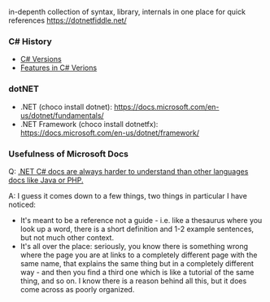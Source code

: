 in-depenth collection of syntax, library, internals in one place for quick references
https://dotnetfiddle.net/

### C# History
* [C# Versions](https://en.wikipedia.org/wiki/C_Sharp_(programming_language)#Versions)
* [Features in C# Verions](https://docs.microsoft.com/en-us/dotnet/csharp/whats-new/csharp-version-history)

### dotNET
* .NET (choco install dotnet): https://docs.microsoft.com/en-us/dotnet/fundamentals/
* .NET Framework (choco install dotnetfx): https://docs.microsoft.com/en-us/dotnet/framework/

### Usefulness of Microsoft Docs
Q: [ .NET C# docs are always harder to understand than other languages docs like Java or PHP.](https://www.reddit.com/r/learnprogramming/comments/li8gjg/is_it_me_or_microsoft_docs_are_bad_or_hard_to_read/)

A: I guess it comes down to a few things, two things in particular I have noticed: 
* It's meant to be a reference not a guide - i.e. like a thesaurus where you look up a word, there is a short definition and 1-2 example sentences, but not much other context. 
* It's all over the place: seriously, you know there is something wrong where the page you are at links to a completely different page with the same name, that explains the same thing but in a completely different way - and then you find a third one which is like a tutorial of the same thing, and so on. I know there is a reason behind all this, but it does come across as poorly organized.
